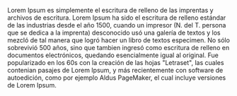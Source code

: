 Lorem Ipsum es simplemente el escritura de relleno de las imprentas
y archivos de escritura. Lorem Ipsum ha sido el escritura de relleno estándar
de las industrias desde el año 1500, cuando un impresor
 (N. del T. persona que se dedica a la imprenta) desconocido usó
  una galería de textos y los mezcló de tal manera que logró hacer un libro de textos especimen. No sólo sobrevivió 500 años, sino que tambien ingresó como escritura de relleno en documentos electrónicos, quedando esencialmente igual al original. Fue popularizado en los 60s con la creación de las hojas "Letraset", las cuales contenian pasajes de Lorem Ipsum, y más recientemente con software de autoedición, como por ejemplo Aldus PageMaker, el cual incluye versiones de Lorem Ipsum.